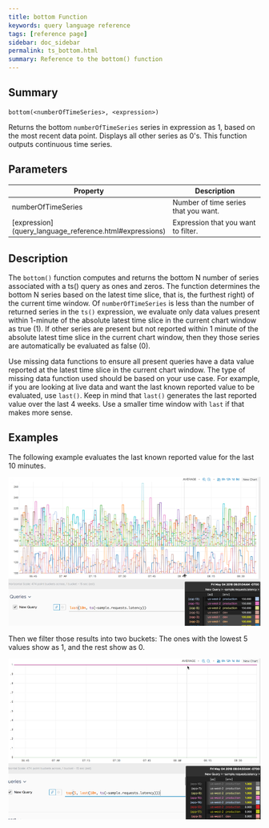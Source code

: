 ```yaml
---
title: bottom Function
keywords: query language reference
tags: [reference page]
sidebar: doc_sidebar
permalink: ts_bottom.html
summary: Reference to the bottom() function
---
```

## Summary
```
bottom(<numberOfTimeSeries>, <expression>)
```
Returns the bottom `numberOfTimeSeries` series in expression as 1, based on the most recent data point. Displays all other series as 0's. This function outputs continuous time series.

## Parameters
<table>
<tbody>
<thead>
<tr><th width="20%">Property</th><th width="80%">Description</th></tr>
</thead>
<tr>
<td>numberOfTimeSeries</td>
<td>Number of time series that you want.  </td></tr>
<tr>
<td markdown="span"> [expression](query_language_reference.html#expressions)</td>
<td>Expression that you want to filter.</td>
</tr>
</tbody>
</table>

## Description

The `bottom()` function computes and returns the bottom N number of series associated with a ts() query as ones and zeros. The function determines the bottom N series based on the latest time slice, that is, the furthest right) of the current time window. Of `numberOfTimeSeries` is less than the number of returned series in the `ts()` expression, we evaluate only data values present within 1-minute of the absolute latest time slice in the current chart window as true (1). If other series are present but not reported within 1 minute of the absolute latest time slice in the current chart window, then they those series are automatically be evaluated as false (0).

Use missing data functions to ensure all present queries have a data value reported at the latest time slice in the current chart window. The type of missing data function used should be based on your use case. For example, if you are looking at live data and want the last known reported value to be evaluated, use `last()`. Keep in mind that `last()` generates the last reported value over the last 4 weeks. Use a smaller time window with `last` if that makes more sense.

## Examples

The following example evaluates the last known reported value for the last 10 minutes.

![filter base](images/ts_filter_base.png)

Then we filter those results into two buckets: The ones with the lowest 5 values show as 1, and the rest show as 0.

![top example](images/ts_top.png)
